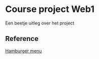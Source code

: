 # Course project Web1

Een beetje uitleg over het project

## Reference

[Hamburger menu](https://codepen.io/erikterwan/pen/EVzeRP)

